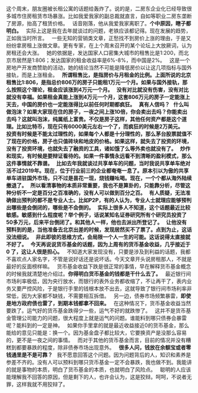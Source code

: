 这个周末，朋友圈被长租公寓的话题给轰炸了。说的是，二房东企业化已经导致很多城市住房租赁市场暴涨。比如我爱我家的副总裁就直言，自如等职业二房东垄断了房源，抬高了租赁价格。
 
话音刚落，他从我爱我家离职了。**个中原因，瞎子都明白。**
 
实际上这是我在去年就谈过的问题，老铁应该都记得。现在发展的趋势，正如我当时所言。
 
一些无知的营销类文章，正愁找不到房价上涨的理由，于是又纷纷拿房租上涨做文章。更有专家，在上个周末召开的某个论坛上大放厥词，认为房租还会大涨。
 
她的依据是，发达国家人口密集大城市的租售比是1:200，而北京市居然是1:806；发达国家的租金收益率是6%-8%，而中国是2%。
 
这是一个房地产开发商赞助的活动，她的结论当然不可能是降低房价以让这几项指标与国外接轨，而是上涨租金。
 
**所谓租售比，是指房价与月租金的比例。**上面所说的北京租售比1:806，是指总价806万的房子只能租1万元一个月。**如果与国外接轨，那么按照这个理论，租金应该涨到4万元一个月。**
 
没有对比就没有伤害，没有对比就没有幸福。如果租金真能上涨到4万元一个月，这套806万元的房子一定能涨上天去，中国的房价也一定能涨得比以前任何时期都疯狂。
 
真有人信吗？
 
什么叫做泡沫？如果大家现在住的房子，一夜之间上涨10倍，你会卖出去吗？你能卖出去吗？这就叫泡沫，纯属纸上富贵。不仅是房子这样，其他任何资产都是这个道理。比如比特币，现在只有6000美元左右一个了，而疯狂的时候是2万美元。
 
**投资有时候是不能太过理性的**，如果每个人都是十分理性的，那么茅台股票就值不了现在的价格，房子也只值砖块和地皮的价格。如果这样，就失去了投资的环境，没有了投资环境，也就失去了融资的工具，诸如饿了么等外卖也就没有了。
 
炒作和现实，有时候是要辩证看待的。如果一件事情永远看不到清晰的盈利模式，那么这件事情就不靠谱。
 
比如去年我就谈过共享单车的问题，当时我说共享单车绝对活不过2019年。现在，位于行业前三的企业都奄奄一息了。原本引以为傲的共享单车进驻国外市场，只不过是昙花一现，烧钱赚吆喝。现在，一个个都从海外陆续撤退了。
 
**所以看清事物的本质非常重要，我也不是算卦的，只能靠分析，尽管这种分析不一定是百分之百准确的，没有人可以做到百分之百。**
 
有人质疑，无法准确做出预判的都不是专业人士。比如P2P，有的人认为，专业人士就理应能够预判出哪些是会倒闭的，哪些是不会倒的。
 
实际上很多人不知道，这个话题最近比较敏感。敏感到什么程度呢？举个例子，话说某知名证券研究所有个研究员投资了50多万元，后来平台倒闭了。和其他人一样，他也去派出所登记了。
 
让他没有预料到的是，当他准备去北京出差的时候，发现居然买不了票了。**点到为止，这话没法细说。**
 
非此即彼的思维方式，会局限一个人一生的可能。这话说得太直接就不好了。
 
今天再说说货币基金的话题，因为**上周有的货币基金收益，几乎接近于0 了，这让人很是担心。**
 
不知道大家发现没有，只要是涉及到利益的话题，我都不喜欢点人家名字，不管是说好话还是说坏话。今天文章开头说房租那人，不就是最好的反面榜样嘛。
 
货币基金收益下跌是很正常的事情，早在解释货币基金概念的时候我就清楚地介绍过。**你得明白货币基金的钱都是干什么去了。**
 
最近银行间市场利率极低，因为央行放水，而银行的表外业务都收缩了，不让再干了，表内业务又要严控风险，于是银行手里的钱根本放不出去，这就导致了银行间市场利率非常低，因为大家都不缺钱，不需要相互拆借。
 
另一边，债券市场频繁暴雷，**即使是地方政府债也雷了，到期本钱都拿不回来。**
 
在这种情况下，货币基金收益当然要跌了。运气好的货币基金跌得少一些，运气不好的就跌惨了。
 
这并不是货币基金管理公司能力的问题，很大程度上就是运气的问题。谁能料到哪只债券会暴雷呢？能料到的一定是神。
 
如果你手里拿的就是最近收益接近0的货币基金，那么能给的意见只能是：换一个。因为基金盘子都比较大，它要换资产是没那么容易的，更不是一夜之间的事情。
 
而对于其他的货币基金而言，目前的情况并没有糟糕到都要暴跌的程度，除非债券市场出现意外。
 
**很多人问，钱放在余额宝或者零钱通里是不是可靠？**
 
我不愿意回答这个问题。因为问题背后的人，知识和素养是参差不齐的。没有人可以预料到哪只货币基金一定不会暴跌，我也做不到。我能讲的就是事物的本质，明白了货币基金的本质，也就明白了风险点。
 
聪明的人应该能理解我不回答的原因，但是剩下的人，也许会认为，这是狡辩。呵呵，不说者无罪，这样我就不用狡辩了。